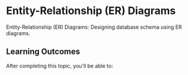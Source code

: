 # Entity-Relationship (ER) Diagrams

Entity-Relationship (ER) Diagrams: Designing database schema using ER diagrams.

## Learning Outcomes

After completing this topic, you'll be able to: